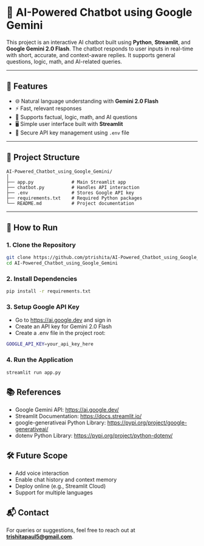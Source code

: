 # 🤖 AI-Powered Chatbot using Google Gemini

This project is an interactive AI chatbot built using **Python**, **Streamlit**, and **Google Gemini 2.0 Flash**. The chatbot responds to user inputs in real-time with short, accurate, and context-aware replies. It supports general questions, logic, math, and AI-related queries.

---

## 🔧 Features

- 🌐 Natural language understanding with **Gemini 2.0 Flash**
- ⚡ Fast, relevant responses
- 🧠 Supports factual, logic, math, and AI questions
- 🖥️ Simple user interface built with **Streamlit**
- 🔐 Secure API key management using `.env` file

---

## 📁 Project Structure
```plaintext
AI-Powered_Chatbot_using_Google_Gemini/
│
├── app.py              # Main Streamlit app
├── chatbot.py          # Handles API interaction
├── .env                # Stores Google API key
├── requirements.txt    # Required Python packages
└── README.md           # Project documentation
```

---

## 🚀 How to Run

### 1. Clone the Repository

```bash
git clone https://github.com/ptrishita/AI-Powered_Chatbot_using_Google_Gemini.git
cd AI-Powered_Chatbot_using_Google_Gemini
```

### 2. Install Dependencies

```bash
pip install -r requirements.txt
```

### 3. Setup Google API Key

- Go to https://ai.google.dev and sign in
- Create an API key for Gemini 2.0 Flash
- Create a .env file in the project root:

```bash
GOOGLE_API_KEY=your_api_key_here
```

### 4. Run the Application

```bash
streamlit run app.py
```

## 📚 References
- Google Gemini API: https://ai.google.dev/
- Streamlit Documentation: https://docs.streamlit.io/
- google-generativeai Python Library: https://pypi.org/project/google-generativeai/
- dotenv Python Library: https://pypi.org/project/python-dotenv/

## 🛠️ Future Scope
- Add voice interaction
- Enable chat history and context memory
- Deploy online (e.g., Streamlit Cloud)
- Support for multiple languages

## 📬 Contact
For queries or suggestions, feel free to reach out at [**trishitapaul5@gmail.com**](mailto:trishitapaul5@gmail.com).
